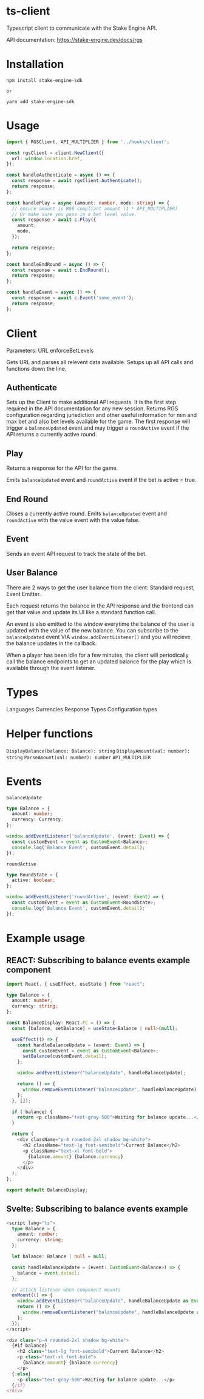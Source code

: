 # ts-client

Typescript client to communicate with the Stake Engine API.

API documentation: https://stake-engine.dev/docs/rgs

# Installation

```
npm install stake-engine-sdk

or

yarn add stake-engine-sdk
```

# Usage

```typescript
import { RGSClient, API_MULTIPLIER } from '../hooks/client';

const rgsClient = client.NewClient({
  url: window.location.href,
});

const handleAuthenticate = async () => {
  const response = await rgsClient.Authenticate();
  return response;
};

const handlePlay = async (amount: number, mode: string) => {
  // ensure amount is RGS compliant amount (1 * API_MULTIPLIER)
  // Or make sure you pass in a bet level value.
  const response = await c.Play({
    amount,
    mode,
  });

  return response;
};

const handleEndRound = async () => {
  const response = await c.EndRound();
  return response;
};

const handleEvent = async () => {
  const response = await c.Event('some_event');
  return response;
};
```

# Client

Parameters:
URL
enforceBetLevels

Gets URL and parses all relevent data available. Setups up all API calls and functions down the line.

## Authenticate

Sets up the Client to make additional API requests. It is the first step required in the API documentation for any new session.
Returns RGS configuration regarding jurisdiction and other useful information for min and max bet and also bet levels available for the game.
The first response will trigger a `balanceUpdated` event and may trigger a `roundActive` event if the API returns a currently active round.

## Play

Returns a response for the API for the game.

Emits `balanceUpdated` event and `roundActive` event if the bet is active = true.

## End Round

Closes a currently active round.
Emits `balanceUpdated` event and `roundActive` with the value event with the value false.

## Event

Sends an event API request to track the state of the bet.

## User Balance

There are 2 ways to get the user balance from the client: Standard request, Event Emitter.

Each request returns the balance in the API response and the frontend can get that value and update its UI like a standard function call.

An event is also emitted to the window everytime the balance of the user is updated with the value of the new balance. You can subscribe to the `balanceUpdated` event VIA `window.addEventListener()` and you will recieve the balance updates in the callback.

When a player has been idle for a few minutes, the client will periodically call the balance endpoints to get an updated balance for the play which is available through the event listener.

# Types

Languages
Currencies
Response Types
Configuration types

# Helper functions

`DisplayBalance(balance: Balance): string`
`DisplayAmount(val: number): string`
`ParseAmount(val: number): number`
`API_MULTIPLIER`

# Events

`balanceUpdate`

```typescript
type Balance = {
  amount: number;
  currency: Currency;
};

window.addEventListener('balanceUpdate', (event: Event) => {
  const customEvent = event as CustomEvent<Balance>;
  console.log('Balance Event', customEvent.detail);
});
```

`roundActive`

```typescript
type RoundState = {
  active: boolean;
};

window.addEventListener('roundActive', (event: Event) => {
  const customEvent = event as CustomEvent<RoundState>;
  console.log('Balance Event', customEvent.detail);
});
```

# Example usage

## REACT: Subscribing to balance events example component

```typescript
import React, { useEffect, useState } from "react";

type Balance = {
  amount: number;
  currency: string;
};

const BalanceDisplay: React.FC = () => {
  const [balance, setBalance] = useState<Balance | null>(null);

  useEffect(() => {
    const handleBalanceUpdate = (event: Event) => {
      const customEvent = event as CustomEvent<Balance>;
      setBalance(customEvent.detail);
    };

    window.addEventListener("balanceUpdate", handleBalanceUpdate);

    return () => {
      window.removeEventListener("balanceUpdate", handleBalanceUpdate);
    };
  }, []);

  if (!balance) {
    return <p className="text-gray-500">Waiting for balance update...</p>;
  }

  return (
    <div className="p-4 rounded-2xl shadow bg-white">
      <h2 className="text-lg font-semibold">Current Balance</h2>
      <p className="text-xl font-bold">
        {balance.amount} {balance.currency}
      </p>
    </div>
  );
};

export default BalanceDisplay;
```

## Svelte: Subscribing to balance events example

```typescript
<script lang="ts">
  type Balance = {
    amount: number;
    currency: string;
  };

  let balance: Balance | null = null;

  const handleBalanceUpdate = (event: CustomEvent<Balance>) => {
    balance = event.detail;
  };

  // attach listener when component mounts
  onMount(() => {
    window.addEventListener("balanceUpdate", handleBalanceUpdate as EventListener);
    return () => {
      window.removeEventListener("balanceUpdate", handleBalanceUpdate as EventListener);
    };
  });
</script>

<div class="p-4 rounded-2xl shadow bg-white">
  {#if balance}
    <h2 class="text-lg font-semibold">Current Balance</h2>
    <p class="text-xl font-bold">
      {balance.amount} {balance.currency}
    </p>
  {:else}
    <p class="text-gray-500">Waiting for balance update...</p>
  {/if}
</div>
```
